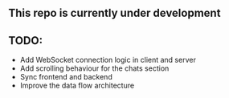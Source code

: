 ## This repo is currently under development

## TODO:
<ul>
  <li>Add WebSocket connection logic in client and server</li>
  <li>Add scrolling behaviour for the chats section</li>
  <li>Sync frontend and backend</li>
  <li>Improve the data flow architecture</li>
</ul>
